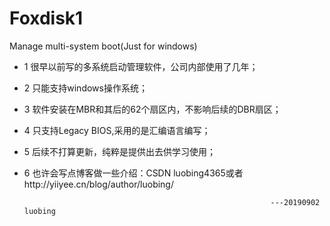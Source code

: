 # Foxdisk1
Manage multi-system boot(Just for windows)

* 1 很早以前写的多系统启动管理软件，公司内部使用了几年；

* 2 只能支持windows操作系统；

* 3 软件安装在MBR和其后的62个扇区内，不影响后续的DBR扇区；

* 4 只支持Legacy BIOS,采用的是汇编语言编写；

* 5 后续不打算更新，纯粹是提供出去供学习使用；

* 6 也许会写点博客做一些介绍：CSDN luobing4365或者http://yiiyee.cn/blog/author/luobing/

                                                             ---20190902 luobing
